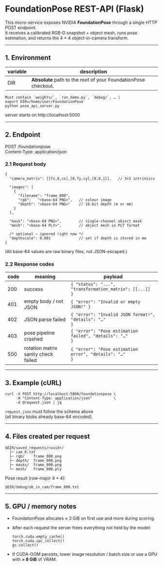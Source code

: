 # FoundationPose REST-API (Flask)

This micro-service exposes NVIDIA **FoundationPose** through a single HTTP POST
endpoint.  
It receives a calibrated RGB-D snapshot + object mesh, runs pose estimation,
and returns the 4 × 4 object-in-camera transform.

-------------------------------------------------------------------------------

## 1. Environment

| variable | description |
|----------|-------------|
| DIR      | **Absolute** path to the *root* of your FoundationPose checkout. 
```
Must contain `weights/`, `run_demo.py`, `debug/`, … |
export DIR=/home/user/FoundationPose
python pose_api_server.py
```
server starts on http://localhost:5000

-------------------------------------------------------------------------------

## 2. Endpoint

POST /foundationpose  
Content-Type: application/json

### 2.1 Request body
```
{
  "camera_matrix": [[fx,0,cx],[0,fy,cy],[0,0,1]],   // 3×3 intrinsics

  "images": [
    {
      "filename": "frame_000",
      "rgb":   "<base-64 PNG>",   // colour image
      "depth": "<base-64 PNG>"    // 16-bit depth (m or mm)
    }
  ],

  "mask": "<base-64 PNG>",        // single-channel object mask
  "mesh": "<base-64 PLY>",        // object mesh in PLY format

  /* optional — ignored right now */
  "depthscale": 0.001             // set if depth is stored in mm
}
```
(All base-64 values are raw binary files, not JSON-escaped.)

### 2.2 Response codes

code | meaning                               | payload
-----|---------------------------------------|---------------------------------------------------------
200  | success                               | <code>{ "status": "...", "transformation_matrix": [[...]] }</code>
401  | empty body / not JSON                 | <code>{ "error": "Invalid or empty JSON!" }</code>
402  | JSON parse failed                     | <code>{ "error": "Invalid JSON format!", "details": "…" }</code>
403  | pose pipeline crashed                 | <code>{ "error": "Pose estimation failed", "details": "…" }</code>
500  | rotation matrix sanity check failed   | <code>{ "error": "Pose estimation error", "details": "…" }</code>

-------------------------------------------------------------------------------

## 3. Example (cURL)
```
curl -X POST http://localhost:5000/foundationpose \
     -H "Content-Type: application/json"          \
     -d @request.json | jq
```
`request.json` must follow the schema above  
(all binary blobs already base-64 encoded).

-------------------------------------------------------------------------------

## 4. Files created per request
```
$DIR/saved_requests/<uuid>/
  ├─ cam_K.txt
  ├─ rgb/    frame_000.png
  ├─ depth/  frame_000.png
  ├─ masks/  frame_000.png
  └─ mesh/   frame_000.ply
```
Pose result (row-major 4 × 4):
```
$DIR/debug/ob_in_cam/frame_000.txt
```
-------------------------------------------------------------------------------

## 5. GPU / memory notes

* FoundationPose allocates ≈ 3 GiB on first use and more during scoring.
* After each request the server frees everything not held by the model:

      torch.cuda.empty_cache()
      torch.cuda.ipc_collect()
      gc.collect()

* If CUDA-OOM persists, lower image resolution / batch size or use a GPU with
  **> 8 GiB** of VRAM.
